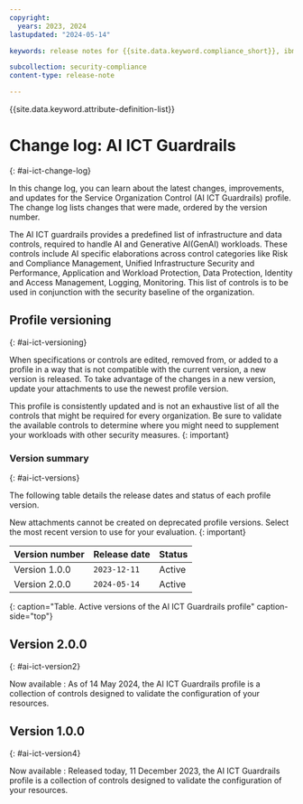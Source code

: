```yaml
---
copyright:
  years: 2023, 2024
lastupdated: "2024-05-14"

keywords: release notes for {{site.data.keyword.compliance_short}}, ibm security best practices, profile changes, enhancements, fixes, improvements

subcollection: security-compliance
content-type: release-note

---
```


{{site.data.keyword.attribute-definition-list}}

# Change log: AI ICT Guardrails
{: #ai-ict-change-log}

In this change log, you can learn about the latest changes, improvements, and updates for the Service Organization Control (AI ICT Guardrails) profile. The change log lists changes that were made, ordered by the version number.

The AI ICT guardrails provides a predefined list of infrastructure and data controls, required to handle AI and Generative AI(GenAI) workloads. These controls include AI specific elaborations across control categories like Risk and Compliance Management, Unified Infrastructure Security and Performance, Application and Workload Protection, Data Protection, Identity and Access Management, Logging, Monitoring. This list of controls is to be used in conjunction with the security baseline of the organization.

## Profile versioning
{: #ai-ict-versioning}

When specifications or controls are edited, removed from, or added to a profile in a way that is not compatible with the current version, a new version is released. To take advantage of the changes in a new version, update your attachments to use the newest profile version.

This profile is consistently updated and is not an exhaustive list of all the controls that might be required for every organization. Be sure to validate the available controls to determine where you might need to supplement your workloads with other security measures.
{: important}


### Version summary
{: #ai-ict-versions}

The following table details the release dates and status of each profile version.

New attachments cannot be created on deprecated profile versions. Select the most recent version to use for your evaluation.
{: important}

| Version number | Release date | Status |
|:---------------|:-------------|:-------|
| Version 1.0.0 | `2023-12-11` | Active |
| Version 2.0.0 | `2024-05-14` | Active |
{: caption="Table. Active versions of the AI ICT Guardrails profile" caption-side="top"}



## Version 2.0.0
{: #ai-ict-version2}

Now available
:   As of 14 May 2024, the AI ICT Guardrails profile is a collection of controls designed to validate the configuration of your resources.



## Version 1.0.0
{: #ai-ict-version4}

Now available
:   Released today, 11 December 2023, the AI ICT Guardrails profile is a collection of controls designed to validate the configuration of your resources.
